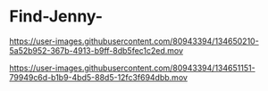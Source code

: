 # Find-Jenny-

https://user-images.githubusercontent.com/80943394/134650210-5a52b952-367b-4913-b9ff-8db5fec1c2ed.mov

https://user-images.githubusercontent.com/80943394/134651151-79949c6d-b1b9-4bd5-88d5-12fc3f694dbb.mov
